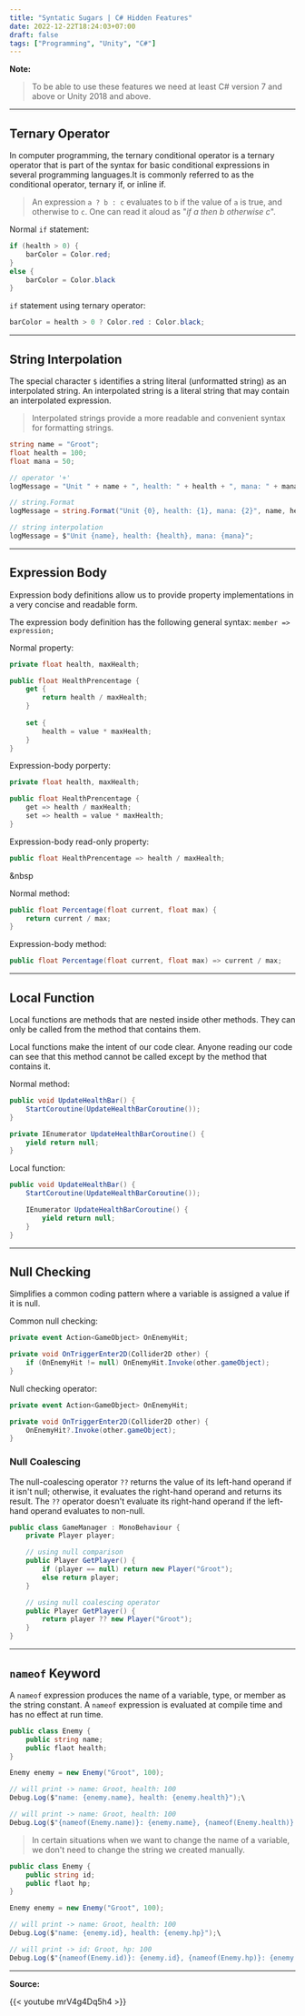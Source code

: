 ```yaml
---
title: "Syntatic Sugars | C# Hidden Features"
date: 2022-12-22T18:24:03+07:00
draft: false
tags: ["Programming", "Unity", "C#"]
---
```


**Note:**
> To be able to use these features we need at least C# version 7 and above or Unity 2018 and above.

---

## Ternary Operator

In computer programming, the ternary conditional operator is a ternary operator that is part of the syntax for basic conditional expressions in several programming languages.It is commonly referred to as the conditional operator, ternary if, or inline if. 

> An expression `a ? b : c` evaluates to `b` if the value of `a` is true, and otherwise to `c`. One can read it aloud as "*if a then b otherwise c*".

Normal `if` statement:

```csharp
if (health > 0) {
    barColor = Color.red;
}
else {
    barColor = Color.black
}
```

`if` statement using ternary operator:

```csharp
barColor = health > 0 ? Color.red : Color.black;
```

---

## String Interpolation

The special character `$` identifies a string literal (unformatted string) as an interpolated string. An interpolated string is a literal string that may contain an interpolated expression.

> Interpolated strings provide a more readable and convenient syntax for formatting strings.

```csharp
string name = "Groot";
float health = 100;
float mana = 50;

// operator '+'
logMessage = "Unit " + name + ", health: " + health + ", mana: " + mana;

// string.Format
logMessage = string.Format("Unit {0}, health: {1}, mana: {2}", name, health, mana);

// string interpolation
logMessage = $"Unit {name}, health: {health}, mana: {mana}";

```

---

## Expression Body


Expression body definitions allow us to provide property implementations in a very concise and readable form. 

The expression body definition has the following general syntax: `member => expression;`

Normal property:

```csharp
private float health, maxHealth;

public float HealthPrencentage {
    get {
        return health / maxHealth;
    }
    
    set {
        health = value * maxHealth;
    }
}
```

Expression-body porperty:

```csharp
private float health, maxHealth;

public float HealthPrencentage {
    get => health / maxHealth;
    set => health = value * maxHealth;
}
```

Expression-body read-only property:

```csharp
public float HealthPrencentage => health / maxHealth;
```

&nbsp

Normal method:

```csharp
public float Percentage(float current, float max) {
    return current / max;
}
```

Expression-body method:

```csharp
public float Percentage(float current, float max) => current / max;
```

---

## Local Function

Local functions are methods that are nested inside other methods. They can only be called from the method that contains them. 

Local functions make the intent of our code clear. Anyone reading our code can see that this method cannot be called except by the method that contains it.

Normal method:

```csharp
public void UpdateHealthBar() {
    StartCoroutine(UpdateHealthBarCoroutine());
}

private IEnumerator UpdateHealthBarCoroutine() {
    yield return null;
}
```

Local function:

```csharp
public void UpdateHealthBar() {
    StartCoroutine(UpdateHealthBarCoroutine());

    IEnumerator UpdateHealthBarCoroutine() {
        yield return null;
    }
}

```

---

## Null Checking

Simplifies a common coding pattern where a variable is assigned a value if it is null.

Common null checking:

```csharp
private event Action<GameObject> OnEnemyHit;

private void OnTriggerEnter2D(Collider2D other) {
    if (OnEnemyHit != null) OnEnemyHit.Invoke(other.gameObject);
}
```

Null checking operator:

```csharp
private event Action<GameObject> OnEnemyHit;

private void OnTriggerEnter2D(Collider2D other) {
    OnEnemyHit?.Invoke(other.gameObject);
}
```

### Null Coalescing

The null-coalescing operator `??` returns the value of its left-hand operand if it isn't null; otherwise, it evaluates the right-hand operand and returns its result. The `??` operator doesn't evaluate its right-hand operand if the left-hand operand evaluates to non-null.

```csharp
public class GameManager : MonoBehaviour {
    private Player player;

    // using null comparison
    public Player GetPlayer() {
        if (player == null) return new Player("Groot");
        else return player;
    }

    // using null coalescing operator
    public Player GetPlayer() {
        return player ?? new Player("Groot");
    }
}
```

---

## `nameof` Keyword

A `nameof` expression produces the name of a variable, type, or member as the string constant. A `nameof` expression is evaluated at compile time and has no effect at run time.

```csharp
public class Enemy {
    public string name;
    public flaot health;
}

Enemy enemy = new Enemy("Groot", 100);

// will print -> name: Groot, health: 100
Debug.Log($"name: {enemy.name}, health: {enemy.health}");\

// will print -> name: Groot, health: 100
Debug.Log($"{nameof(Enemy.name)}: {enemy.name}, {nameof(Enemy.health)}: {enemy.health}");

```

> In certain situations when we want to change the name of a variable, we don't need to change the string we created manually.

```csharp
public class Enemy {
    public string id;
    public flaot hp;
}

Enemy enemy = new Enemy("Groot", 100);

// will print -> name: Groot, health: 100
Debug.Log($"name: {enemy.id}, health: {enemy.hp}");\

// will print -> id: Groot, hp: 100
Debug.Log($"{nameof(Enemy.id)}: {enemy.id}, {nameof(Enemy.hp)}: {enemy.hp}");

```

---

**Source:**

{{< youtube mrV4g4Dq5h4 >}}